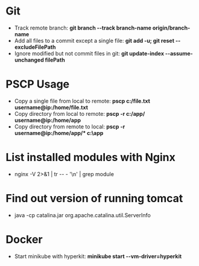 # Git 
- Track remote branch: **git branch --track branch-name origin/branch-name**
- Add all files to a commit except a single file: **git add -u; git reset -- excludeFilePath**
- Ignore modified but not commit files in git: **git update-index --assume-unchanged filePath**

# PSCP Usage
- Copy a single file from local to remote: **pscp c:/file.txt username@ip:/home/file.txt**
- Copy directory from local to remote: **pscp -r c:/app/ username@ip:/home/app**
- Copy directory from remote to local: **pscp -r username@ip:/home/app/\* c:\app**

# List installed modules with Nginx
- nginx -V 2>&1 | tr -- - '\n' | grep module

# Find out version of running tomcat
- java -cp catalina.jar org.apache.catalina.util.ServerInfo

# Docker
- Start minikube with hyperkit: **minikube start --vm-driver=hyperkit**




